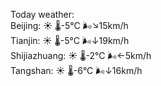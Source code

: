 Today weather:  
Beijing: ☀️   🌡️-5°C 🌬️↘15km/h  
Tianjin: ☀️   🌡️-5°C 🌬️↓19km/h  
Shijiazhuang: ☀️   🌡️-2°C 🌬️←5km/h  
Tangshan: ☀️   🌡️-6°C 🌬️↓16km/h  
